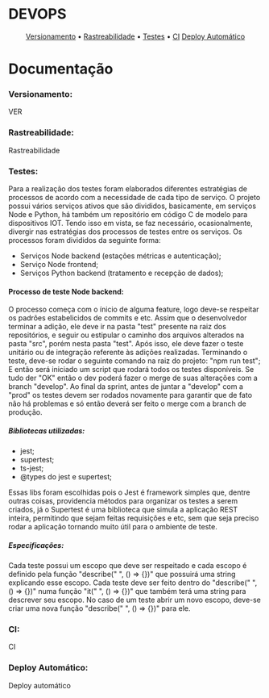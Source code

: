 # DEVOPS

<p align="center">
 <a href="#versionamento">Versionamento</a> •
 <a href="#rastreabilidade">Rastreabilidade</a> • 
 <a href="#teste">Testes</a> • 
 <a href="#ci">CI</a>
 <a href="#da">Deploy Automático</a>
</p>


# Documentação <a id="doc"></a>


### Versionamento: <a id="versionamento"></a>

VER

### Rastreabilidade: <a id="rastreabilidade"></a>

Rastreabilidade

### Testes: <a id="teste"></a>

Para a realização dos testes foram elaborados diferentes estratégias de processos de acordo com a necessidade de cada tipo de serviço. O projeto possui vários serviços ativos que são divididos, basicamente, em serviços Node e Python, há também um repositório em código C de modelo para dispositivos IOT.
Tendo isso em vista, se faz necessário, ocasionalmente, divergir nas estratégias dos processos de testes entre os serviços.
Os processos foram divididos da seguinte forma:
- Serviços Node backend (estações métricas e autenticação);
- Serviço Node frontend;
- Serviços Python backend (tratamento e recepção de dados);

#### Processo de teste Node backend:

O processo começa com o ínicio de alguma feature, logo deve-se respeitar os padrões estabelicidos de commits e etc. Assim que o desenvolvedor terminar a adição, ele deve ir na pasta "test" presente na raiz dos repositórios, e seguir ou estipular o caminho dos arquivos alterados na pasta "src", porém nesta pasta "test". Após isso, ele deve fazer o teste unitário ou de integração referente às adições realizadas. Terminando o teste, deve-se rodar o seguinte comando na raiz do projeto: "npm run test"; E então será iniciado um script que rodará todos os testes disponíveis. Se tudo der "OK" então o dev poderá fazer o merge de suas alterações com a branch "develop". Ao final da sprint, antes de juntar a "develop" com a "prod" os testes devem ser rodados novamente para garantir que de fato não há problemas e só então deverá ser feito o merge com a branch de produção.

##### Bibliotecas utilizadas:
- jest;
- supertest;
- ts-jest;
- @types do jest e supertest;

Essas libs foram escolhidas pois o Jest é framework simples que, dentre outras coisas, providencia métodos para organizar os testes a serem criados, já o Supertest é uma biblioteca que simula a aplicação REST inteira, permitindo que sejam feitas requisições e etc, sem que seja preciso rodar a aplicação tornando muito útil para o ambiente de teste.

##### Especificações:

Cada teste possui um escopo que deve ser respeitado e cada escopo é definido pela função "describe(" ", () => {})" que possuirá uma string explicando esse escopo. Cada teste deve ser feito dentro do "describe(" ", () => {})" numa função "it(" ", () => {})" que também terá uma string para descrever seu escopo. No caso de um teste abrir um novo escopo, deve-se criar uma nova função "describe(" ", () => {})" para ele.

### CI: <a id="ci"></a>

CI

### Deploy Automático: <a id="da"></a>

Deploy automático


